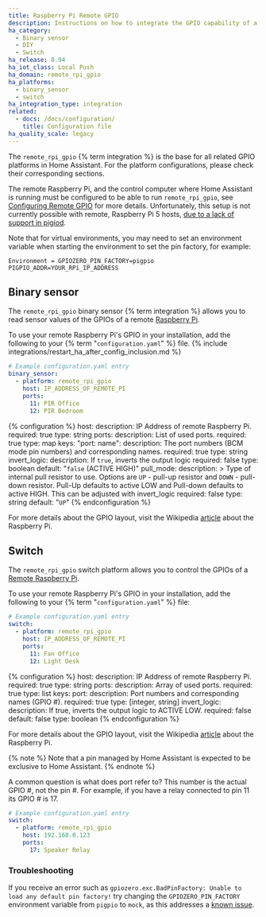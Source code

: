 ```yaml
---
title: Raspberry Pi Remote GPIO
description: Instructions on how to integrate the GPIO capability of a remote Raspberry Pi into Home Assistant.
ha_category:
  - Binary sensor
  - DIY
  - Switch
ha_release: 0.94
ha_iot_class: Local Push
ha_domain: remote_rpi_gpio
ha_platforms:
  - binary_sensor
  - switch
ha_integration_type: integration
related:
  - docs: /docs/configuration/
    title: Configuration file
ha_quality_scale: legacy
---
```


The `remote_rpi_gpio` {% term integration %} is the base for all related GPIO platforms in Home Assistant. For the platform configurations, please check their corresponding sections.

The remote Raspberry Pi, and the control computer where Home Assistant is running must be configured to be able to run `remote_rpi_gpio`, see [Configuring Remote GPIO](https://gpiozero.readthedocs.io/en/stable/remote_gpio.html) for more details. Unfortunately, this setup is not currently possible with remote, Raspberry Pi 5 hosts, [due to a lack of support in pigiod](https://github.com/joan2937/pigpio/issues/586).

Note that for virtual environments, you may need to set an environment variable when starting the environment to set the pin factory, for example:

`Environment = GPIOZERO_PIN_FACTORY=pigpio PIGPIO_ADDR=YOUR_RPi_IP_ADDRESS`

## Binary sensor

The `remote_rpi_gpio` binary sensor {% term integration %} allows you to read sensor values of the GPIOs of a remote [Raspberry Pi](https://www.raspberrypi.org/).

To use your remote Raspberry Pi's GPIO in your installation, add the following to your {% term "`configuration.yaml`" %} file.
{% include integrations/restart_ha_after_config_inclusion.md %}

```yaml
# Example configuration.yaml entry
binary_sensor:
  - platform: remote_rpi_gpio
    host: IP_ADDRESS_OF_REMOTE_PI
    ports:
      11: PIR Office
      12: PIR Bedroom
```

{% configuration %}
host:
  description: IP Address of remote Raspberry Pi.
  required: true
  type: string
ports:
  description: List of used ports.
  required: true
  type: map
  keys:
    "port: name":
      description: The port numbers (BCM mode pin numbers) and corresponding names.
      required: true
      type: string
invert_logic:
  description: If `true`, inverts the output logic
  required: false
  type: boolean
  default: "`false` (ACTIVE HIGH)"
pull_mode:
  description: >
    Type of internal pull resistor to use.
    Options are `UP` - pull-up resistor and `DOWN` - pull-down resistor.
    Pull-Up defaults to active LOW and Pull-down defaults to active HIGH. This can be adjusted with invert_logic
  required: false
  type: string
  default: "`UP`"
{% endconfiguration %}

For more details about the GPIO layout, visit the Wikipedia [article](https://en.wikipedia.org/wiki/Raspberry_Pi#J8_header_and_general_purpose_input-output_(GPIO)) about the Raspberry Pi.

## Switch

The `remote_rpi_gpio` switch platform allows you to control the GPIOs of a [Remote Raspberry Pi](https://www.raspberrypi.org/).

To use your remote Raspberry Pi's GPIO in your installation, add the following to your {% term "`configuration.yaml`" %} file:

```yaml
# Example configuration.yaml entry
switch:
  - platform: remote_rpi_gpio
    host: IP_ADDRESS_OF_REMOTE_PI
    ports:
      11: Fan Office
      12: Light Desk
```

{% configuration %}
host:
  description: IP Address of remote Raspberry Pi.
  required: true
  type: string
ports:
  description: Array of used ports.
  required: true
  type: list
  keys:
    port:
      description: Port numbers and corresponding names (GPIO #).
      required: true
      type: [integer, string]
invert_logic:
  description: If true, inverts the output logic to ACTIVE LOW.
  required: false
  default: false
  type: boolean
{% endconfiguration %}

For more details about the GPIO layout, visit the Wikipedia [article](https://en.wikipedia.org/wiki/Raspberry_Pi#J8_header_and_general_purpose_input-output_(GPIO)) about the Raspberry Pi.

{% note %}
Note that a pin managed by Home Assistant is expected to be exclusive to Home Assistant.
{% endnote %}

A common question is what does port refer to? This number is the actual GPIO #, not the pin #.
For example, if you have a relay connected to pin 11 its GPIO # is 17.

```yaml
# Example configuration.yaml entry
switch:
  - platform: remote_rpi_gpio
    host: 192.168.0.123
    ports:
      17: Speaker Relay
```

### Troubleshooting

If you receive an error such as `gpiozero.exc.BadPinFactory: Unable to load any default pin factory!` try changing the `GPIOZERO_PIN_FACTORY` environment variable from `pigpio` to `mock`, as this addresses a [known issue](https://forums.raspberrypi.com/viewtopic.php?p=1417922).
